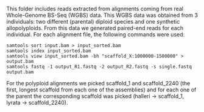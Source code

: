This folder includes reads extracted from alignments coming from real Whole-Genome BS-Seq (WGBS) data. This WGBS data was obtained from 3 individuals: two different (parental) diploid species and one synthetic allopolyploids. From this data we generated paired-end reads for each individual. For each alignment file, the following commands were used:

```
samtools sort input.bam > input_sorted.bam
samtools index input_sorted.bam
samtools view input_sorted.bam -bh "scaffold_X:1000000-1500000" > output.bam
samtools fastq -1 output_R1.fastq -2 output_R2.fastq -s single.fastq output.bam
```

For the polyploid alignments we picked scaffold_1 and scaffold_2240 (the first, longest scaffold from each one of the assemblies) and for each one of the parent the corresponding scaffold was picked (halleri -> scaffold_1, lyrata -> scaffold_2240).
